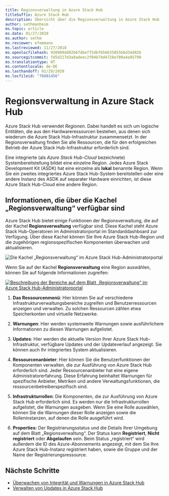 ```yaml
---
title: Regionsverwaltung in Azure Stack Hub
titleSuffix: Azure Stack Hub
description: Übersicht über die Regionsverwaltung in Azure Stack Hub
author: sethmanheim
ms.topic: article
ms.date: 01/27/2020
ms.author: sethm
ms.reviewer: efemmano
ms.lastreviewed: 11/27/2018
ms.openlocfilehash: 930909dd82b67dbeff5dbf656635855b6d34d92b
ms.sourcegitcommit: fd5d217d3a8adeec2f04b74d4728e709a4a95790
ms.translationtype: HT
ms.contentlocale: de-DE
ms.lasthandoff: 01/29/2020
ms.locfileid: "76881456"
---
```

# <a name="region-management-in-azure-stack-hub"></a>Regionsverwaltung in Azure Stack Hub

Azure Stack Hub verwendet *Regionen*. Dabei handelt es sich um logische Entitäten, die aus den Hardwareressourcen bestehen, aus denen sich wiederum die Azure Stack Hub-Infrastruktur zusammensetzt. In der Regionsverwaltung finden Sie alle Ressourcen, die für den erfolgreichen Betrieb der Azure Stack Hub-Infrastruktur erforderlich sind.

Eine integrierte (als *Azure Stack Hub-Cloud* bezeichnete) Systembereitstellung bildet eine einzelne Region. Jedes Azure Stack Development Kit (ASDK) hat eine einzelne als **lokal** benannte Region. Wenn Sie ein zweites integriertes Azure Stack Hub-System bereitstellen oder eine andere Instanz des ASDK auf separater Hardware einrichten, ist diese Azure Stack Hub-Cloud eine andere Region.

## <a name="information-available-through-the-region-management-tile"></a>Informationen, die über die Kachel „Regionsverwaltung“ verfügbar sind

Azure Stack Hub bietet einige Funktionen der Regionsverwaltung, die auf der Kachel **Regionsverwaltung** verfügbar sind. Diese Kachel steht Azure Stack Hub-Operatoren im Administratorportal im Standarddashboard zur Verfügung. Über diese Kachel können Sie Ihre Azure Stack Hub-Region und die zugehörigen regionsspezifischen Komponenten überwachen und aktualisieren.

![Die Kachel „Regionsverwaltung“ im Azure Stack Hub-Administratorportal](media/azure-stack-region-management/image1.png)

Wenn Sie auf der Kachel **Regionsverwaltung** eine Region auswählen, können Sie auf folgende Informationen zugreifen:

[![Beschreibung der Bereiche auf dem Blatt „Regionsverwaltung“ im Azure Stack Hub-Administratorportal](media/azure-stack-region-management/regionssm.png "Blatt „Regionsverwaltung“ im Azure Stack Hub-Administratorportal")](media/azure-stack-region-management/regions.png#lightbox)

1. **Das Ressourcenmenü**: Hier können Sie auf verschiedene Infrastrukturverwaltungsbereiche zugreifen und Benutzerressourcen anzeigen und verwalten. Zu solchen Ressourcen zählen etwa Speicherkonten und virtuelle Netzwerke.

2. **Warnungen**: Hier werden systemweite Warnungen sowie ausführlichere Informationen zu diesen Warnungen aufgelistet.

3. **Updates**: Hier werden die aktuelle Version Ihrer Azure Stack Hub-Infrastruktur, verfügbare Updates und der Updateverlauf angezeigt. Sie können auch Ihr integriertes System aktualisieren.

4. **Ressourcenanbieter**: Hier können Sie die Benutzerfunktionen der Komponenten verwalten, die zur Ausführung von Azure Stack Hub erforderlich sind. Jeder Ressourcenanbieter hat eine eigene Administratorerfahrung. Diese Erfahrung beinhaltet Warnungen für spezifische Anbieter, Metriken und andere Verwaltungsfunktionen, die ressourcenbetreiberspezifisch sind.

5. **Infrastrukturrollen**: Die Komponenten, die zur Ausführung von Azure Stack Hub erforderlich sind. Es werden nur die Infrastrukturrollen aufgelistet, die Warnungen ausgeben. Wenn Sie eine Rolle auswählen, können Sie die Warnungen dieser Rolle anzeigen sowie die Rolleninstanzen, auf denen die Rolle ausgeführt wird.

6. **Properties:** Der Registrierungsstatus und die Details Ihrer Umgebung auf dem Blatt „Regionsverwaltung“. Der Status kann **Registriert**, **Nicht registriert** oder **Abgelaufen** sein. Beim Status „registriert“ wird außerdem die ID des Azure-Abonnements angezeigt, mit dem Sie Ihre Azure Stack Hub-Instanz registriert haben, sowie die Gruppe und der Name der Registrierungsressource.

## <a name="next-steps"></a>Nächste Schritte

- [Überwachen von Integrität und Warnungen in Azure Stack Hub](azure-stack-monitor-health.md)
- [Verwalten von Updates in Azure Stack Hub](azure-stack-updates.md)
